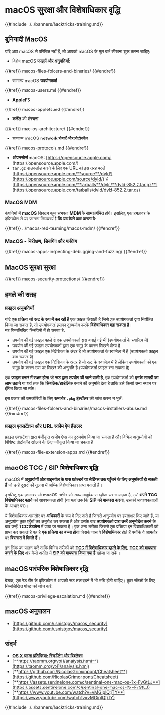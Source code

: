 # macOS सुरक्षा और विशेषाधिकार वृद्धि

{{#include ../../banners/hacktricks-training.md}}

## बुनियादी MacOS

यदि आप macOS से परिचित नहीं हैं, तो आपको macOS के मूल बातें सीखना शुरू करना चाहिए:

- विशेष macOS **फाइलें और अनुमतियाँ:**

{{#ref}}
macos-files-folders-and-binaries/
{{#endref}}

- सामान्य macOS **उपयोगकर्ता**

{{#ref}}
macos-users.md
{{#endref}}

- **AppleFS**

{{#ref}}
macos-applefs.md
{{#endref}}

- **कर्नेल** की **संरचना**

{{#ref}}
mac-os-architecture/
{{#endref}}

- सामान्य macOS n**etwork सेवाएँ और प्रोटोकॉल**

{{#ref}}
macos-protocols.md
{{#endref}}

- **ओपनसोर्स** macOS: [https://opensource.apple.com/](https://opensource.apple.com/)
- `tar.gz` डाउनलोड करने के लिए एक URL को इस तरह बदलें [https://opensource.apple.com/**source**/dyld/](https://opensource.apple.com/source/dyld/) से [https://opensource.apple.com/**tarballs**/dyld/**dyld-852.2.tar.gz**](https://opensource.apple.com/tarballs/dyld/dyld-852.2.tar.gz)

### MacOS MDM

कंपनियों में **macOS** सिस्टम बहुत संभवतः **MDM के साथ प्रबंधित** होंगे। इसलिए, एक हमलावर के दृष्टिकोण से यह जानना दिलचस्प है **कि यह कैसे काम करता है**:

{{#ref}}
../macos-red-teaming/macos-mdm/
{{#endref}}

### MacOS - निरीक्षण, डिबगिंग और फज़िंग

{{#ref}}
macos-apps-inspecting-debugging-and-fuzzing/
{{#endref}}

## MacOS सुरक्षा सुरक्षा

{{#ref}}
macos-security-protections/
{{#endref}}

## हमले की सतह

### फ़ाइल अनुमतियाँ

यदि एक **प्रक्रिया जो रूट के रूप में चल रही है** एक फ़ाइल लिखती है जिसे एक उपयोगकर्ता द्वारा नियंत्रित किया जा सकता है, तो उपयोगकर्ता इसका दुरुपयोग करके **विशेषाधिकार बढ़ा सकता है**।\
यह निम्नलिखित स्थितियों में हो सकता है:

- उपयोग की गई फ़ाइल पहले से एक उपयोगकर्ता द्वारा बनाई गई थी (उपयोगकर्ता के स्वामित्व में)
- उपयोग की गई फ़ाइल उपयोगकर्ता द्वारा एक समूह के कारण लिखने योग्य है
- उपयोग की गई फ़ाइल एक निर्देशिका के अंदर है जो उपयोगकर्ता के स्वामित्व में है (उपयोगकर्ता फ़ाइल बना सकता है)
- उपयोग की गई फ़ाइल एक निर्देशिका के अंदर है जो रूट के स्वामित्व में है लेकिन उपयोगकर्ता को एक समूह के कारण उस पर लिखने की अनुमति है (उपयोगकर्ता फ़ाइल बना सकता है)

एक **फ़ाइल बनाने में सक्षम होना** जो **रूट द्वारा उपयोग की जाने वाली है**, एक उपयोगकर्ता को **इसके सामग्री का लाभ उठाने** या यहां तक कि **सिंबलिंक/हार्डलिंक** बनाने की अनुमति देता है ताकि इसे किसी अन्य स्थान पर इंगित किया जा सके।

इस प्रकार की कमजोरियों के लिए **कमजोर `.pkg` इंस्टॉलर** की जांच करना न भूलें:

{{#ref}}
macos-files-folders-and-binaries/macos-installers-abuse.md
{{#endref}}

### फ़ाइल एक्सटेंशन और URL स्कीम ऐप हैंडलर

फ़ाइल एक्सटेंशन द्वारा पंजीकृत अजीब ऐप्स का दुरुपयोग किया जा सकता है और विभिन्न अनुप्रयोगों को विशिष्ट प्रोटोकॉल खोलने के लिए पंजीकृत किया जा सकता है

{{#ref}}
macos-file-extension-apps.md
{{#endref}}

## macOS TCC / SIP विशेषाधिकार वृद्धि

macOS में **अनुप्रयोगों और बाइनरीज़ के पास फ़ोल्डरों या सेटिंग्स तक पहुँचने के लिए अनुमतियाँ हो सकती हैं** जो उन्हें दूसरों की तुलना में अधिक विशेषाधिकार प्राप्त बनाती हैं।

इसलिए, एक हमलावर जो macOS मशीन को सफलतापूर्वक समझौता करना चाहता है, उसे **अपने TCC विशेषाधिकार बढ़ाने** की आवश्यकता होगी (या यहां तक कि **SIP को बायपास करना**, उसकी आवश्यकताओं के आधार पर)।

ये विशेषाधिकार आमतौर पर **अधिकारों** के रूप में दिए जाते हैं जिनसे अनुप्रयोग पर हस्ताक्षर किए जाते हैं, या अनुप्रयोग कुछ पहुँचों का अनुरोध कर सकता है और उसके बाद **उपयोगकर्ता द्वारा उन्हें अनुमोदित करने** के बाद उन्हें **TCC डेटाबेस** में पाया जा सकता है। एक अन्य तरीका जिससे एक प्रक्रिया इन विशेषाधिकारों को प्राप्त कर सकती है वह है **एक प्रक्रिया का बच्चा होना** जिसके पास वे **विशेषाधिकार** होते हैं क्योंकि वे आमतौर पर **विरासत में मिलते हैं**।

इन लिंक का पालन करें ताकि विभिन्न तरीकों को [**TCC में विशेषाधिकार बढ़ाने के लिए**](macos-security-protections/macos-tcc/index.html#tcc-privesc-and-bypasses), [**TCC को बायपास करने के लिए**](macos-security-protections/macos-tcc/macos-tcc-bypasses/) और कैसे अतीत में [**SIP को बायपास किया गया है**](macos-security-protections/macos-sip.md#sip-bypasses) खोजा जा सके।

## macOS पारंपरिक विशेषाधिकार वृद्धि

बेशक, एक रेड टीम के दृष्टिकोण से आपको रूट तक बढ़ने में भी रुचि होनी चाहिए। कुछ संकेतों के लिए निम्नलिखित पोस्ट की जांच करें:

{{#ref}}
macos-privilege-escalation.md
{{#endref}}

## macOS अनुपालन

- [https://github.com/usnistgov/macos_security](https://github.com/usnistgov/macos_security)

## संदर्भ

- [**OS X घटना प्रतिक्रिया: स्क्रिप्टिंग और विश्लेषण**](https://www.amazon.com/OS-Incident-Response-Scripting-Analysis-ebook/dp/B01FHOHHVS)
- [**https://taomm.org/vol1/analysis.html**](https://taomm.org/vol1/analysis.html)
- [**https://github.com/NicolasGrimonpont/Cheatsheet**](https://github.com/NicolasGrimonpont/Cheatsheet)
- [**https://assets.sentinelone.com/c/sentinal-one-mac-os-?x=FvGtLJ**](https://assets.sentinelone.com/c/sentinal-one-mac-os-?x=FvGtLJ)
- [**https://www.youtube.com/watch?v=vMGiplQtjTY**](https://www.youtube.com/watch?v=vMGiplQtjTY)

{{#include ../../banners/hacktricks-training.md}}
